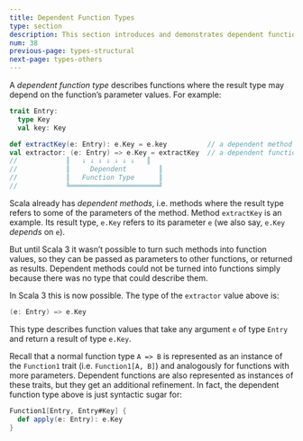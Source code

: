 ```yaml
---
title: Dependent Function Types
type: section
description: This section introduces and demonstrates dependent function types in Scala 3.
num: 38
previous-page: types-structural
next-page: types-others
---
```



<!-- TODO: Simplify more. -->

A *dependent function type* describes functions where the result type may depend on the function’s parameter values. For example:

```scala
trait Entry:
  type Key
  val key: Key

def extractKey(e: Entry): e.Key = e.key          // a dependent method
val extractor: (e: Entry) => e.Key = extractKey  // a dependent function value
//            ║   ⇓ ⇓ ⇓ ⇓ ⇓ ⇓ ⇓   ║
//            ║     Dependent        ║
//            ║   Function Type      ║
//            ╚══════════════════════╝
```

Scala already has *dependent methods*, i.e. methods where the result type refers to some of the parameters of the method. Method `extractKey` is an example. Its result type, `e.Key` refers to its parameter `e` (we also say, `e.Key` *depends* on `e`).

But until Scala 3 it wasn’t possible to turn such methods into function values, so they can be passed as parameters to other functions, or returned as results. Dependent methods could not be turned into functions simply because there was no type that could describe them.

In Scala 3 this is now possible. The type of the `extractor` value above is:

```scala
(e: Entry) => e.Key
```

This type describes function values that take any argument `e` of type `Entry` and return a result of type `e.Key`.

Recall that a normal function type `A => B` is represented as an instance of the `Function1` trait (i.e. `Function1[A, B]`) and analogously for functions with more parameters. Dependent functions are also represented as instances of these traits, but they get an additional refinement. In fact, the dependent function type above is just syntactic sugar for:

```scala
Function1[Entry, Entry#Key] {
  def apply(e: Entry): e.Key
}
```



